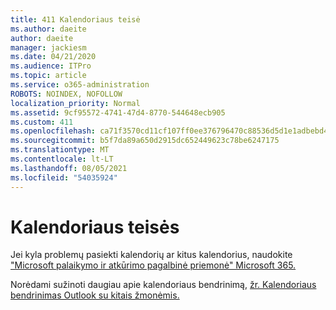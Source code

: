 ```yaml
---
title: 411 Kalendoriaus teisė
ms.author: daeite
author: daeite
manager: jackiesm
ms.date: 04/21/2020
ms.audience: ITPro
ms.topic: article
ms.service: o365-administration
ROBOTS: NOINDEX, NOFOLLOW
localization_priority: Normal
ms.assetid: 9cf95572-4741-47d4-8770-544648ecb905
ms.custom: 411
ms.openlocfilehash: ca71f3570cd11cf107ff0ee376796470c88536d5d1e1adbebd4d816ea470d5f3
ms.sourcegitcommit: b5f7da89a650d2915dc652449623c78be6247175
ms.translationtype: MT
ms.contentlocale: lt-LT
ms.lasthandoff: 08/05/2021
ms.locfileid: "54035924"
---
```

# <a name="calendar-permissions"></a>Kalendoriaus teisės

Jei kyla problemų pasiekti kalendorių ar kitus kalendorius, naudokite ["Microsoft palaikymo ir atkūrimo pagalbinė priemonė" Microsoft 365.](https://diagnostics.office.com/)
  
Norėdami sužinoti daugiau apie kalendoriaus bendrinimą, [žr. Kalendoriaus bendrinimas Outlook su kitais žmonėmis.](https://support.office.com/article/353ed2c1-3ec5-449d-8c73-6931a0adab88.aspx)
  

